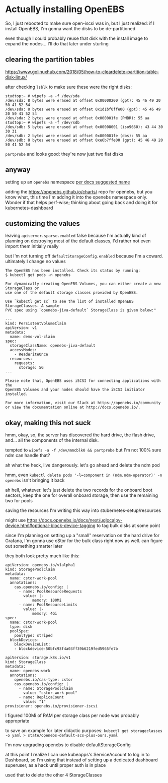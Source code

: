 # Actually installing OpenEBS

So, I just rebooted to make sure open-iscsi was in, but I just realized: if I install OpenEBS, I'm gonna want the disks to be de-partitioned

even though I could probably reuse that disk with the install image to expand the nodes... I'll do that later under sturling

## clearing the partition tables

https://www.golinuxhub.com/2018/05/how-to-cleardelete-partition-table-disk-linux/

after checking `lsblk` to make sure these were the right disks:

```
studtop:~ # wipefs -a -f /dev/sda
/dev/sda: 8 bytes were erased at offset 0x00000200 (gpt): 45 46 49 20 50 41 52 54
/dev/sda: 8 bytes were erased at offset 0x1d1bf0ffe00 (gpt): 45 46 49 20 50 41 52 54
/dev/sda: 2 bytes were erased at offset 0x000001fe (PMBR): 55 aa
studtop:~ # wipefs -a -f /dev/sdb
/dev/sdb: 5 bytes were erased at offset 0x00008001 (iso9660): 43 44 30 30 31
/dev/sdb: 2 bytes were erased at offset 0x000001fe (dos): 55 aa
/dev/sdb: 8 bytes were erased at offset 0xe6b7ffe00 (gpt): 45 46 49 20 50 41 52 54
```

`partprobe` and looks good: they're now just two flat disks

## anyway

setting up an `openebs` namespace [per docs suggested name](https://docs.openebs.io/docs/next/installation.html#installation-through-helm)

adding the  https://openebs.github.io/charts/ repo for openebs, but you know what, this time I'm adding it into the openebs namespace only. Wonder if that helps perf-wise; thinking about going back and doing it for kubernetes-dashboard

## customizing the values

leaving `apiserver.sparse.enabled` false because I'm actually kind of planning on destroying most of the default classes, I'd rather not even import them initially really

but I'm not turning off `defaultStorageConfig.enabled` because I'm a coward. ultimately I change no values

```
The OpenEBS has been installed. Check its status by running:
$ kubectl get pods -n openebs

For dynamically creating OpenEBS Volumes, you can either create a new StorageClass or
use one of the default storage classes provided by OpenEBS.

Use `kubectl get sc` to see the list of installed OpenEBS StorageClasses. A sample
PVC spec using `openebs-jiva-default` StorageClass is given below:"

---
kind: PersistentVolumeClaim
apiVersion: v1
metadata:
  name: demo-vol-claim
spec:
  storageClassName: openebs-jiva-default
  accessModes:
    - ReadWriteOnce
  resources:
    requests:
      storage: 5G
---

Please note that, OpenEBS uses iSCSI for connecting applications with the
OpenEBS Volumes and your nodes should have the iSCSI initiator installed.

For more information, visit our Slack at https://openebs.io/community or view the documentation online at http://docs.openebs.io/.
```

## okay, making this not suck

hmm, okay, so, the server has discovered the hard drive, the flash drive, and... all the components of the internal disk.

tempted to `wipefs -a -f /dev/mmcblk0 && partprobe` but I'm not 100% sure ndm can handle that?

ah what the heck, live dangerously. let's go ahead and delete the ndm pod

hmm, even `kubectl delete pods '-l=component in (ndm,ndm-operator)' -n openebs` isn't bringing it back

ah hell, whatever. let's just delete the two records for the onboard boot sectors, keep the one for overall onboard storage, then use the remaining two for pools

saving the resources I'm writing this way into stubernetes-setup/resources

might use https://docs.openebs.io/docs/next/uglocalpv-device.html#optional-block-device-tagging to tag bulk disks at some point

since I'm planning on setting up a "small" reservation on the hard drive for Grafana, I'm gonna use cStor for the bulk class right now as well. can figure out something smarter later

they both look pretty much like this:

```
apiVersion: openebs.io/v1alpha1
kind: StoragePoolClaim
metadata:
  name: cstor-work-pool
  annotations:
    cas.openebs.io/config: |
      - name: PoolResourceRequests
        value: |-
            memory: 100Mi
      - name: PoolResourceLimits
        value: |-
            memory: 4Gi
spec:
  name: cstor-work-pool
  type: disk
  poolSpec:
    poolType: striped
  blockDevices:
    blockDeviceList:
    - blockdevice-50bfc93f4a03ff39b6219fed5965fe7b
```

```
apiVersion: storage.k8s.io/v1
kind: StorageClass
metadata:
  name: openebs-work
  annotations:
    openebs.io/cas-type: cstor
    cas.openebs.io/config: |
      - name: StoragePoolClaim
        value: "cstor-work-pool"
      - name: ReplicaCount
        value: "1"
provisioner: openebs.io/provisioner-iscsi
```

I figured 100Mi of RAM per storage class per node was probably appropriate

to save an example for later didactic purposes: `kubectl get storageclasses -o yaml > state/openebs-default-scs-plus-ours.yaml`

I'm now upgrading openebs to disable defaultStorageConfig

at this point I realize I can use kubeapps's ServiceAccount to log in to Dashboard, so I'm using that instead of setting up a dedicated dashboard superuser, as a hack until proper auth is in place

used that to delete the other 4 StorageClasses
